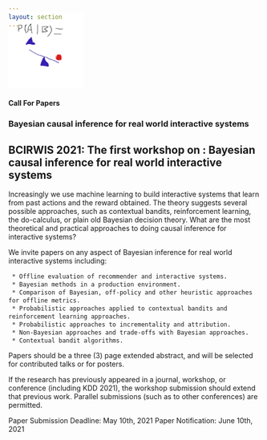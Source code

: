 ```yaml
---
layout: section
---
```


<section id="logo" class="container" style='padding-top:0rem; margin-top:-0rem;'>
   
   <div class='row col-md-3 col-xs-12' style='margin-top:-3rem;' >
      <img  height="150"  src="/img/causalbayes.jpg" alt="logo">
   </div>

</section>


#### Call For Papers
### Bayesian causal inference for real world interactive systems

## BCIRWIS 2021: The first workshop on : Bayesian causal inference for real world interactive systems

Increasingly we use machine learning to build interactive systems that learn from past actions and the reward obtained.  The theory suggests several possible approaches, such as contextual bandits, reinforcement learning, the do-calculus, or plain old Bayesian decision theory.  What are the most theoretical and practical approaches to doing causal inference for interactive systems?

We invite papers on any aspect of Bayesian inference for real world interactive systems including:

     * Offline evaluation of recommender and interactive systems.
     * Bayesian methods in a production environment.
     * Comparison of Bayesian, off-policy and other heuristic approaches for offline metrics.
     * Probabilistic approaches applied to contextual bandits and reinforcement learning approaches.
     * Probabilistic approaches to incrementality and attribution.
     * Non-Bayesian approaches and trade-offs with Bayesian approaches.
     * Contextual bandit algorithms.

Papers should be a three (3) page extended abstract, and will be selected for contributed talks or for posters.

If the research has previously appeared in a journal, workshop, or conference (including KDD 2021), the workshop submission should extend that previous work. Parallel submissions (such as to other conferences) are permitted.

Paper Submission Deadline: May 10th, 2021
Paper Notification: June 10th, 2021


